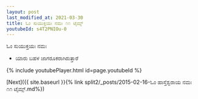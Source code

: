 ```yaml
---
layout: post
last_modified_at: 2021-03-30
title: ಓಂ ಸುಯುಕ್ತಯಃ ನಮಃ ೧೧ ಟೈಮ್ಸ್
youtubeId: s4T2PNIOu-0
---
```

 
 
 ಓಂ ಸುಯುಕ್ತಯಃ ನಮಃ  
 
 -  ಯಾರು ಬಹಳ ಜಾಗರೂಕರಾಗಿರುತ್ತಾರೆ 
 
  
 
  
 
 
 
 
 
 


{% include youtubePlayer.html id=page.youtubeId %}
 
[Next]({{ site.baseurl }}{% link  split2/_posts/2015-02-16-ಓಂ ಹಾಸ್ತೆಶ್ವರಾಯ ನಮಃ ೧೧ ಟೈಮ್ಸ್.md%})
 
